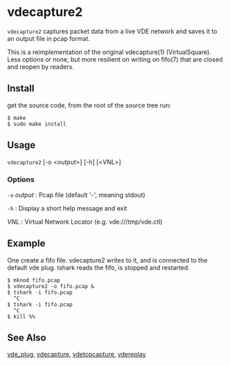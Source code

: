 # vdecapture2

`vdecapture2` captures packet data from a live VDE network and saves it
to an output file in pcap format.

This is a reimplementation of the original vdecapture(1) (VirtualSquare). 
Less options or none, but more resilient on writing on fifo(7) that are
closed and reopen by readers.


## Install

get the source code, from the root of the source tree run:
```
$ make
$ sudo make install
```


## Usage

`vdecapture2` [-o <*output*>] [-h] [<*VNL*>]


### Options

  `-o` *output*
: Pcap file (default '-', meaning stdout) 

  `-h`
: Display a short help message and exit

  *VNL*
: Virtual Network Locator (e.g. vde:///tmp/vde.ctl)


## Example

One create a fifo file.  vdecapture2 writes to it, and is connected to the
default vde plug.  tshark reads the fifo, is stopped and restarted.

```
$ mknod fifo.pcap
$ vdecapture2 -o fifo.pcap &
$ tshark -i fifo.pcap
  ^C
$ tshark -i fifo.pcap
  ^C
$ kill %%
```


## See Also

[vde_plug](https://wiki.virtualsquare.org/#/tutorials/vdebasics),
[vdecapture](https://github.com/virtualsquare/vdecapture),
[vdetcpcapture](https://github.com/chlohr/vdetcpcapture),
[vdereplay](https://github.com/chlohr/vdereplay)
